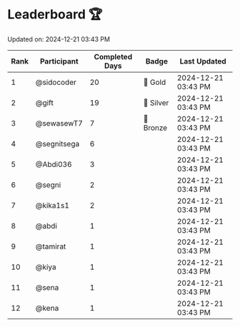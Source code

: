 # Leaderboard 🏆

Updated on: 2024-12-21 03:43 PM

| Rank | Participant       | Completed Days | Badge      | Last Updated         |
|------|-------------------|----------------|------------|----------------------|
| 1    | @sidocoder        | 20             | 🏅 Gold     | 2024-12-21 03:43 PM |
| 2    | @gift             | 19             | 🥈 Silver   | 2024-12-21 03:43 PM |
| 3    | @sewasewT7        | 7              | 🥉 Bronze   | 2024-12-21 03:43 PM |
| 4    | @segnitsega       | 6              |            | 2024-12-21 03:43 PM |
| 5    | @Abdi036          | 3              |            | 2024-12-21 03:43 PM |
| 6    | @segni            | 2              |            | 2024-12-21 03:43 PM |
| 7    | @kika1s1          | 2              |            | 2024-12-21 03:43 PM |
| 8    | @abdi             | 1              |            | 2024-12-21 03:43 PM |
| 9    | @tamirat          | 1              |            | 2024-12-21 03:43 PM |
| 10   | @kiya             | 1              |            | 2024-12-21 03:43 PM |
| 11   | @sena             | 1              |            | 2024-12-21 03:43 PM |
| 12   | @kena             | 1              |            | 2024-12-21 03:43 PM |
